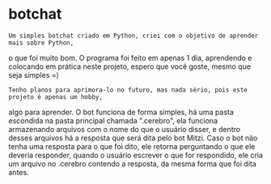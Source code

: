 # botchat
	Um simples botchat criado em Python, criei com o objetivo de aprender mais sobre Python,
o que foi muito bom. O programa foi feito em apenas 1 dia, aprendendo e colocando em prática neste projeto,
 espero que você goste, mesmo que seja simples =)

	Tenho planos para aprimora-lo no futuro, mas nada sério, pois este projeto é apenas um hobby,
 algo para aprender. O bot funciona de forma simples, há uma pasta escondida na pasta principal chamada ".cerebro",
 ela funciona armazenando arquivos com o nome do que o usuário disser, e dentro desses arquivos
 há a resposta que será dita pelo bot Mitzi. Caso o bot não tenha uma resposta para o que foi dito,
 ele retorna perguntando o que ele deveria responder, quando o usuário escrever o que for respondido,
 ele cria um arquivo no .cerebro contendo a resposta, da mesma forma que foi dita antes.
